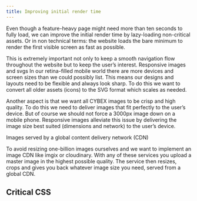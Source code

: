 ```yaml
---
title: Improving initial render time
---
```


Even though a feature-heavy page might need more than ten seconds to fully load, we can improve the initial render time by lazy-loading non-critical assets. Or in non technical terms: the website loads the bare minimum to render the first visible screen as fast as possible.

This is extremely important not only to keep a smooth navigation flow throughout the website but to keep the user’s interest.
Responsive images and svgs
In our retina-filled mobile world there are more devices and screen sizes than we could possibly list. This means our designs and layouts need to be flexible and always look sharp. To do this we want to convert all older assets (icons) to the SVG format which scales as needed.

Another aspect is that we want all CYBEX images to be crisp and high quality. To do this we need to deliver images that fit perfectly to the user’s device. But of course we should not force a 3000px image down on a mobile phone. Responsive images alleviate this issue by delivering the image size best suited (dimensions and network) to the user’s device.

Images served by a global content delivery network (CDN)

To avoid resizing one-billion images ourselves and we want to implement an image CDN like imgix or cloudinary. With any of these services you upload a master image in the highest possible quality. The service then resizes, crops and gives you back whatever image size you need, served from a global CDN.

## Critical CSS

